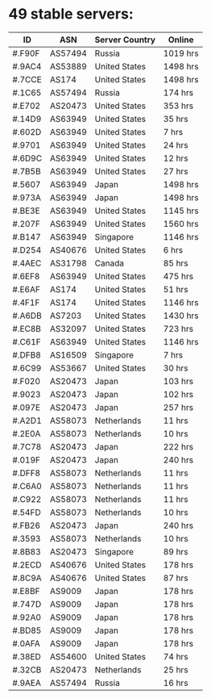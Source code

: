 # 49 stable servers:

| ID | ASN | Server Country | Online |
| ------ | ------ | ------ | ------ |
| #.F90F | AS57494 | Russia | 1019 hrs |
| #.9AC4 | AS53889 | United States | 1498 hrs |
| #.7CCE | AS174 | United States | 1498 hrs |
| #.1C65 | AS57494 | Russia | 174 hrs |
| #.E702 | AS20473 | United States | 353 hrs |
| #.14D9 | AS63949 | United States | 35 hrs |
| #.602D | AS63949 | United States | 7 hrs |
| #.9701 | AS63949 | United States | 24 hrs |
| #.6D9C | AS63949 | United States | 12 hrs |
| #.7B5B | AS63949 | United States | 27 hrs |
| #.5607 | AS63949 | Japan | 1498 hrs |
| #.973A | AS63949 | Japan | 1498 hrs |
| #.BE3E | AS63949 | United States | 1145 hrs |
| #.207F | AS63949 | United States | 1560 hrs |
| #.B147 | AS63949 | Singapore | 1146 hrs |
| #.D254 | AS40676 | United States | 6 hrs |
| #.4AEC | AS31798 | Canada | 85 hrs |
| #.6EF8 | AS63949 | United States | 475 hrs |
| #.E6AF | AS174 | United States | 51 hrs |
| #.4F1F | AS174 | United States | 1146 hrs |
| #.A6DB | AS7203 | United States | 1430 hrs |
| #.EC8B | AS32097 | United States | 723 hrs |
| #.C61F | AS63949 | United States | 1146 hrs |
| #.DFB8 | AS16509 | Singapore | 7 hrs |
| #.6C99 | AS53667 | United States | 30 hrs |
| #.F020 | AS20473 | Japan | 103 hrs |
| #.9023 | AS20473 | Japan | 102 hrs |
| #.097E | AS20473 | Japan | 257 hrs |
| #.A2D1 | AS58073 | Netherlands | 11 hrs |
| #.2E0A | AS58073 | Netherlands | 10 hrs |
| #.7C78 | AS20473 | Japan | 222 hrs |
| #.019F | AS20473 | Japan | 240 hrs |
| #.DFF8 | AS58073 | Netherlands | 11 hrs |
| #.C6A0 | AS58073 | Netherlands | 11 hrs |
| #.C922 | AS58073 | Netherlands | 11 hrs |
| #.54FD | AS58073 | Netherlands | 10 hrs |
| #.FB26 | AS20473 | Japan | 240 hrs |
| #.3593 | AS58073 | Netherlands | 10 hrs |
| #.8B83 | AS20473 | Singapore | 89 hrs |
| #.2ECD | AS40676 | United States | 178 hrs |
| #.8C9A | AS40676 | United States | 87 hrs |
| #.E8BF | AS9009 | Japan | 178 hrs |
| #.747D | AS9009 | Japan | 178 hrs |
| #.92A0 | AS9009 | Japan | 178 hrs |
| #.BD85 | AS9009 | Japan | 178 hrs |
| #.0AFA | AS9009 | Japan | 178 hrs |
| #.38ED | AS54600 | United States | 74 hrs |
| #.32CB | AS20473 | Netherlands | 25 hrs |
| #.9AEA | AS57494 | Russia | 16 hrs |

